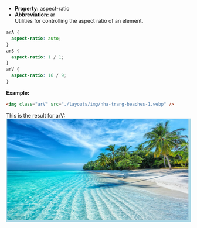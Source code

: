 - **Property:** aspect-ratio
- **Abbreviation:** ar  
  Utilities for controlling the aspect ratio of an element.

```css
arA {
  aspect-ratio: auto;
}
arS {
  aspect-ratio: 1 / 1;
}
arV {
  aspect-ratio: 16 / 9;
}
```

**Example:**

```html
<img class="arV" src="./layouts/img/nha-trang-beaches-1.webp" />
```

This is the result for arV:
![arV](./img/ar_arV.png)
